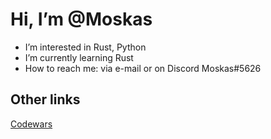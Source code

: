 # Hi, I’m @Moskas
- I’m interested in Rust, Python
- I’m currently learning Rust
- How to reach me: via e-mail or on Discord Moskas#5626

## Other links
[Codewars](https://www.codewars.com/users/Moskas)
<!---
Moskas/Moskas is a ✨ special ✨ repository because its `README.md` (this file) appears on your GitHub profile.
You can click the Preview link to take a look at your changes.
--->
